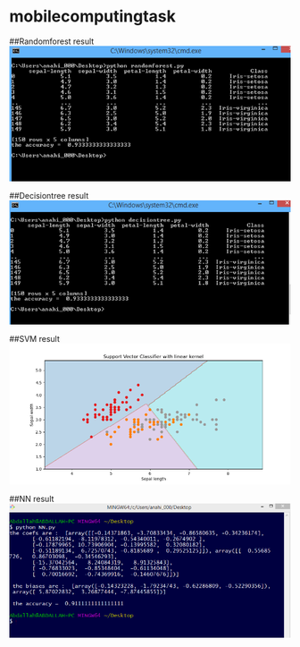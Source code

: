 # mobilecomputingtask

##Randomforest result
![Image](./randomforest_result.PNG)

##Decisiontree result
![Image](./decisiontree_result.PNG)

##SVM result
![Image](./svc_result.png)

##NN result
![Image](./nn_result.PNG)
